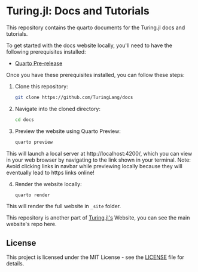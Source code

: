 # Turing.jl: Docs and Tutorials

This repository contains the quarto documents for the Turing.jl docs and tutorials.

To get started with the docs website locally, you'll need to have the following prerequisites installed:

- [Quarto Pre-release](https://quarto.org/docs/download/)

Once you have these prerequisites installed, you can follow these steps:

1. Clone this repository:

    ```bash
    git clone https://github.com/TuringLang/docs
    ```

2. Navigate into the cloned directory:

    ```bash
    cd docs
    ```

3. Preview the website using Quarto Preview:

    ```bash
    quarto preview
    ```
This will launch a local server at http://localhost:4200/, which you can view in your web browser by navigating to the link shown in your terminal.
Note: Avoid clicking links in navbar while previewing locally because they will eventually lead to https links online!

4. Render the website locally:

    ```bash
    quarto render
    ```
This will render the full website in `_site` folder.

This repository is another part of [Turing.jl's](https://turinglang.org/) Website, you can see the main website's repo here.

## License

This project is licensed under the MIT License - see the [LICENSE](LICENSE) file for details.
